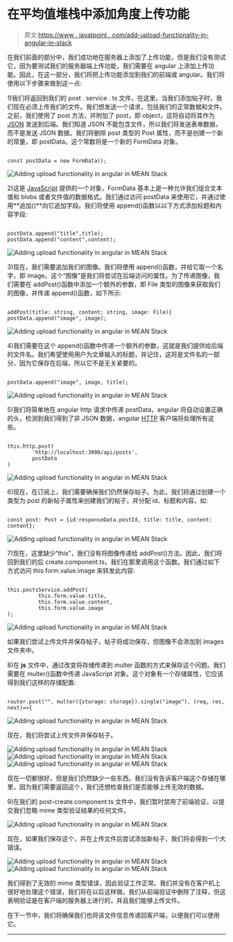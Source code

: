 # 在平均值堆栈中添加角度上传功能

> 原文:[https://www . javatpoint . com/add-upload-functionality-in-angular-in-stack](https://www.javatpoint.com/adding-upload-functionality-in-angular-in-mean-stack)

在我们前面的部分中，我们成功地在服务器上添加了上传功能，但是我们没有测试它，因为要测试我们的服务器端上传功能，我们需要在 angular 上添加上传功能。因此，在这一部分，我们将把上传功能添加到我们的前端或 angular。我们将使用以下步骤来做到这一点:

1)我们将返回到我们的 post . service . ts 文件，在这里，当我们添加帖子时，我们现在必须上传我们的文件。我们想发送一个请求，包括我们的正常数据和文件。之前，我们使用了 post 方法，并附加了 post，即 object，这将自动将其作为 [JSON](https://www.javatpoint.com/json-tutorial) 发送到后端。我们知道 JSON 不能包含文件，所以我们将发送表单数据，而不是发送 JSON 数据。我们将删除 post 类型的 Post 属性，而不是创建一个新的常量，即 postData。这个常数将是一个新的 FormData 对象。

```

const postData = new FormData();

```

![Adding upload functionality in angular in MEAN Stack](../Images/7de46323354cc3b3be5eb8550f1bc863.png)

2)这是 [JavaScript](https://www.javatpoint.com/javascript-tutorial) 提供的一个对象，FormData 基本上是一种允许我们组合文本值和 blobs 或者文件值的数据格式。我们通过访问 postData 来使用它，并通过使用**追加()**向它追加字段。我们将使用 append()函数以以下方式添加标题和内容字段:

```

postData.append("title",title);
postData.append("content",content);

```

![Adding upload functionality in angular in MEAN Stack](../Images/8e3a343f205efbdecace2433a9612cf3.png)

3)现在，我们需要追加我们的图像。我们将使用 append()函数，并给它取一个名字，即 image。这个“图像”是我们将尝试在后端访问的属性。为了传递图像，我们需要在 addPost()函数中添加一个额外的参数，即 File 类型的图像来获取我们的图像，并传递 append()函数，如下所示:

```

addPost(title: string, content: string, image: File){
postData.append("image", image);

```

![Adding upload functionality in angular in MEAN Stack](../Images/10c267d81469950b4f5b22d893da69d3.png)

4)我们需要在这个 append()函数中传递一个额外的参数，这就是我们提供给后端的文件名。我们希望使用用户为文章输入的标题，并记住，这将是文件名的一部分，因为它保存在后端，所以它不是无关紧要的。

```

postData.append("image", image, title);

```

![Adding upload functionality in angular in MEAN Stack](../Images/dac37ee5725b0e2154bb5a29e5d86240.png)

5)我们将简单地在 angular http 请求中传递 postData，angular 将自动设置正确的头，检测到我们得到了非 JSON 数据，angular [HTTP](https://www.javatpoint.com/computer-network-http) 客户端将处理所有这些。

```

this.http.post(
        'http://localhost:3000/api/posts',
        postData
)

```

![Adding upload functionality in angular in MEAN Stack](../Images/802fda730cb28bf27a29134c60d27574.png)

6)现在，在订阅上，我们需要确保我们仍然保存帖子。为此，我们将通过创建一个类型为 post 的新帖子属性来创建我们的帖子，并分配 id、标题和内容，如:

```

const post: Post = {id:responseData.postId, title: title, content: content};

```

![Adding upload functionality in angular in MEAN Stack](../Images/58a4d54a72911390fa3a82568dd29194.png)

7)现在，这里缺少“this”，我们没有将图像传递给 addPost()方法。因此，我们将回到我们的后 create.component.ts，我们在那里调用这个函数。我们通过如下方式访问 this.form.value.image 来转发此内容:

```

this.postsService.addPost(
          this.form.value.title, 
          this.form.value.content,
          this.form.value.image 
);

```

![Adding upload functionality in angular in MEAN Stack](../Images/5e5eece02fb9fd7b527dd15932c8dde2.png)

如果我们尝试上传文件并保存帖子，帖子将成功保存，但图像不会添加到 images 文件夹中。

8)在 **js** 文件中，通过改变将存储传递到 multer 函数的方式来保存这个问题。我们需要在 multer()函数中传递 JavaScript 对象。这个对象有一个存储属性，它应该得到我们这样的存储配置:

```

router.post("", multer({storage: storage}).single("image"), (req, res, next)=>{

```

![Adding upload functionality in angular in MEAN Stack](../Images/2df0cf3edc0b0254fb9f7731b3ca507f.png)

现在，我们将尝试上传文件并保存帖子。

![Adding upload functionality in angular in MEAN Stack](../Images/82ed6a3ddb7f15faead76949e7f3acd0.png)
![Adding upload functionality in angular in MEAN Stack](../Images/acfb961d0482038ea4fa9f352c0a2ce4.png)
![Adding upload functionality in angular in MEAN Stack](../Images/807a1fd92319e61c564115011ece731b.png)

现在一切都很好，但是我们仍然缺少一些东西。我们没有告诉客户端这个存储在哪里，因为我们需要返回这个，我们还想检查我们是否能够上传无效的数据。

9)在我们的 post-create.component.ts 文件中，我们暂时禁用了前端验证，以提交我们忽略 mime 类型验证结果的任何文件。

![Adding upload functionality in angular in MEAN Stack](../Images/15d92c4e5e224c4c5489bad6c5ce345c.png)

现在，如果我们保存这个，并在上传文件后尝试添加新帖子，我们将会得到一个大错误。

![Adding upload functionality in angular in MEAN Stack](../Images/24344c0385b6540e3f75c84eec837e92.png)
![Adding upload functionality in angular in MEAN Stack](../Images/64f7e4a4c482a3be72961bc9b951226c.png)

我们得到了无效的 mime 类型错误，因此验证工作正常。我们并没有在客户机上很好地处理这个错误，我们将在以后这样做。我们从前端验证中删除了注释，但这表明验证是在客户端的服务器上进行的，并且我们能够上传文件。

在下一节中，我们将确保我们也将该文件信息传递回客户端，以便我们可以使用它。

* * *